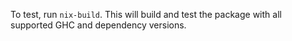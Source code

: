To test, run `nix-build`. This will build and test the package with all
supported GHC and dependency versions.
